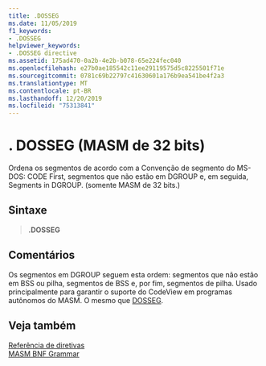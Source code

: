 ```yaml
---
title: .DOSSEG
ms.date: 11/05/2019
f1_keywords:
- .DOSSEG
helpviewer_keywords:
- .DOSSEG directive
ms.assetid: 175ad470-0a2b-4e2b-b078-65e224fec040
ms.openlocfilehash: e27b0ae185542c11ee29119575d5c8225501f71e
ms.sourcegitcommit: 0781c69b22797c41630601a176b9ea541be4f2a3
ms.translationtype: MT
ms.contentlocale: pt-BR
ms.lasthandoff: 12/20/2019
ms.locfileid: "75313841"
---
```

# <a name="dosseg-32-bit-masm"></a>. DOSSEG (MASM de 32 bits)

Ordena os segmentos de acordo com a Convenção de segmento do MS-DOS: CODE First, segmentos que não estão em DGROUP e, em seguida, Segments in DGROUP. (somente MASM de 32 bits.)

## <a name="syntax"></a>Sintaxe

> **.DOSSEG**

## <a name="remarks"></a>Comentários

Os segmentos em DGROUP seguem esta ordem: segmentos que não estão em BSS ou pilha, segmentos de BSS e, por fim, segmentos de pilha. Usado principalmente para garantir o suporte do CodeView em programas autônomos do MASM. O mesmo que [DOSSEG](dosseg.md).

## <a name="see-also"></a>Veja também

[Referência de diretivas](directives-reference.md)\
[MASM BNF Grammar](masm-bnf-grammar.md)
